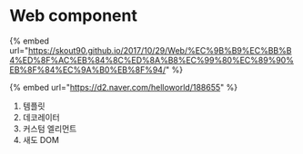 # Web component

{% embed url="https://skout90.github.io/2017/10/29/Web/%EC%9B%B9%EC%BB%B4%ED%8F%AC%EB%84%8C%ED%8A%B8%EC%99%80%EC%89%90%EB%8F%84%EC%9A%B0%EB%8F%94/" %}

{% embed url="https://d2.naver.com/helloworld/188655" %}



1. 템플릿
2. 데코레이터
3. 커스텀 엘리먼트
4. 새도 DOM

